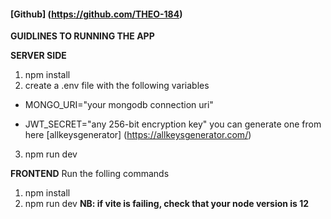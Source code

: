 <!-- **BLINDSPOT TECHINAL INTERVIEW TEST** -->

<!-- ### applicant_name: Theophilus Boakye -->

#### [Github] (https://github.com/THEO-184)

**GUIDLINES TO RUNNING THE APP**

**SERVER SIDE**

1. npm install
2. create a .env file with the following variables

- MONGO_URI="your mongodb connection uri"

- JWT_SECRET="any 256-bit encryption key"
  you can generate one from here [allkeysgenerator] (https://allkeysgenerator.com/)

3. npm run dev

**FRONTEND**
Run the folling commands

1. npm install
2. npm run dev
   **NB: if vite is failing, check that your node version is 12**

